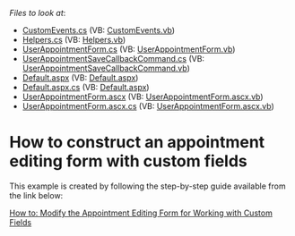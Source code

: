 <!-- default file list -->
*Files to look at*:

* [CustomEvents.cs](./CS/WebSite/App_Code/CustomEvents.cs) (VB: [CustomEvents.vb](./VB/WebSite/App_Code/CustomEvents.vb))
* [Helpers.cs](./CS/WebSite/App_Code/Helpers.cs) (VB: [Helpers.vb](./VB/WebSite/App_Code/Helpers.vb))
* [UserAppointmentForm.cs](./CS/WebSite/App_Code/UserAppointmentForm.cs) (VB: [UserAppointmentForm.vb](./VB/WebSite/App_Code/UserAppointmentForm.vb))
* [UserAppointmentSaveCallbackCommand.cs](./CS/WebSite/App_Code/UserAppointmentSaveCallbackCommand.cs) (VB: [UserAppointmentSaveCallbackCommand.vb](./VB/WebSite/App_Code/UserAppointmentSaveCallbackCommand.vb))
* [Default.aspx](./CS/WebSite/Default.aspx) (VB: [Default.aspx](./VB/WebSite/Default.aspx))
* [Default.aspx.cs](./CS/WebSite/Default.aspx.cs) (VB: [Default.aspx](./VB/WebSite/Default.aspx))
* [UserAppointmentForm.ascx](./CS/WebSite/MyForms/UserAppointmentForm.ascx) (VB: [UserAppointmentForm.ascx.vb](./VB/WebSite/MyForms/UserAppointmentForm.ascx.vb))
* [UserAppointmentForm.ascx.cs](./CS/WebSite/MyForms/UserAppointmentForm.ascx.cs) (VB: [UserAppointmentForm.ascx.vb](./VB/WebSite/MyForms/UserAppointmentForm.ascx.vb))
<!-- default file list end -->
# How to construct an appointment editing form with custom fields


<p>This example is created by following the step-by-step guide available from the link below:</p><p><a href="http://documentation.devexpress.com/#AspNet/CustomDocument5464"><u>How to: Modify the Appointment Editing Form for Working with Custom Fields</u></a></p>

<br/>


